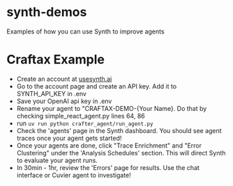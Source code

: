 # synth-demos
Examples of how you can use Synth to improve agents


# Craftax Example
- Create an account at [usesynth.ai](https://www.usesynth.ai/signin)
- Go to the account page and create an API key. Add it to SYNTH_API_KEY in .env
- Save your OpenAI api key in .env
- Rename your agent to "CRAFTAX-DEMO-{Your Name}. Do that by checking simple_react_agent.py lines 64, 86
- run ```uv run python crafter_agent/run_agent.py```
- Check the 'agents' page in the Synth dashboard. You should see agent traces once your agent gets started!
- Once your agents are done, click "Trace Enrichment" and "Error Clustering" under the 'Analysis Schedules' section. This will direct Synth to evaluate your agent runs.
- In 30min - 1hr, review the 'Errors' page for results. Use the chat interface or Cuvier agent to investigate!